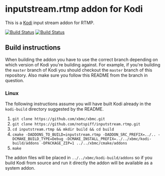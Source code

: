 # inputstream.rtmp addon for Kodi

This is a [Kodi](http://kodi.tv) input stream addon for RTMP.

[![Build Status](https://travis-ci.org/notspiff/inputstream.rtmp.svg?branch=master)](https://travis-ci.org/notspiff/inputstream.rtmp)
[![Build Status](https://ci.appveyor.com/api/projects/status/github/notspiff/inputstream.rtmp?svg=true)](https://ci.appveyor.com/project/notspiff/inputstream-rtmp)

## Build instructions

When building the addon you have to use the correct branch depending on which version of Kodi you're building against. 
For example, if you're building the `master` branch of Kodi you should checkout the `master` branch of this repository. 
Also make sure you follow this README from the branch in question.

### Linux

The following instructions assume you will have built Kodi already in the `kodi-build` directory 
suggested by the README.

1. `git clone https://github.com/xbmc/xbmc.git`
2. `git clone https://github.com/notspiff/inputstream.rtmp.git`
3. `cd inputstream.rtmp && mkdir build && cd build`
4. `cmake -DADDONS_TO_BUILD=inputstream.rtmp -DADDON_SRC_PREFIX=../.. -DCMAKE_BUILD_TYPE=Debug -DCMAKE_INSTALL_PREFIX=../../xbmc/kodi-build/addons -DPACKAGE_ZIP=1 ../../xbmc/cmake/addons`
5. `make`

The addon files will be placed in `../../xbmc/kodi-build/addons` so if you build Kodi from source and run it directly 
the addon will be available as a system addon.
